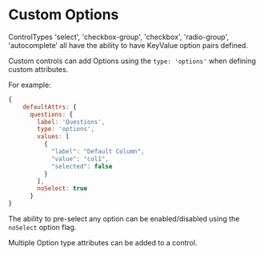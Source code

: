 # Custom Options

ControlTypes 'select', 'checkbox-group', 'checkbox', 'radio-group', 'autocomplete' all have the ability to have KeyValue option pairs defined.

Custom controls can add Options using the `type: 'options'` when defining custom attributes.

For example:
```javascript
{
    defaultAttrs: {
      questions: {
        label: 'Questions',
        type: 'options',
        values: [
          {
            "label": "Default Column",
            "value": "col1",
            "selected": false
          }
        ],
        noSelect: true
      }
}
```

The ability to pre-select any option can be enabled/disabled using the `noSelect` option flag.

Multiple Option type attributes can be added to a control.